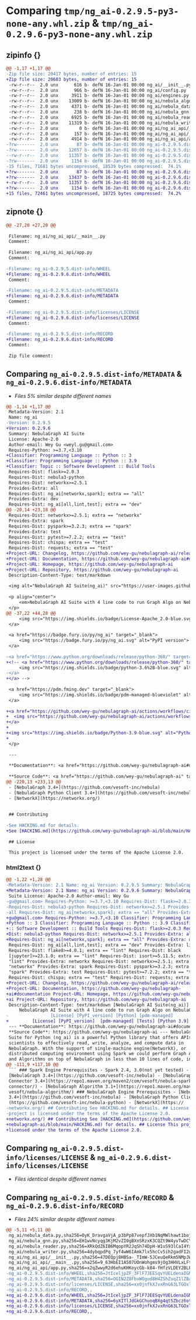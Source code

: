 # Comparing `tmp/ng_ai-0.2.9.5-py3-none-any.whl.zip` & `tmp/ng_ai-0.2.9.6-py3-none-any.whl.zip`

## zipinfo {}

```diff
@@ -1,17 +1,17 @@
-Zip file size: 20417 bytes, number of entries: 15
+Zip file size: 20603 bytes, number of entries: 15
 -rw-r--r--  2.0 unx      616 b- defN 16-Jan-01 00:00 ng_ai/__init__.py
 -rw-r--r--  2.0 unx      966 b- defN 16-Jan-01 00:00 ng_ai/config.py
 -rw-r--r--  2.0 unx     3911 b- defN 16-Jan-01 00:00 ng_ai/engines.py
 -rw-r--r--  2.0 unx    13009 b- defN 16-Jan-01 00:00 ng_ai/nebula_algo.py
 -rw-r--r--  2.0 unx     4371 b- defN 16-Jan-01 00:00 ng_ai/nebula_data.py
 -rw-r--r--  2.0 unx      238 b- defN 16-Jan-01 00:00 ng_ai/nebula_gnn.py
 -rw-r--r--  2.0 unx     6925 b- defN 16-Jan-01 00:00 ng_ai/nebula_reader.py
 -rw-r--r--  2.0 unx    11319 b- defN 16-Jan-01 00:00 ng_ai/nebula_writer.py
 -rw-r--r--  2.0 unx        0 b- defN 16-Jan-01 00:00 ng_ai/ng_ai_api/__init__.py
 -rw-r--r--  2.0 unx      157 b- defN 16-Jan-01 00:00 ng_ai/ng_ai_api/__main__.py
 -rw-r--r--  2.0 unx     4914 b- defN 16-Jan-01 00:00 ng_ai/ng_ai_api/app.py
-?rw-------  2.0 unx       87 b- defN 16-Jan-01 00:00 ng_ai-0.2.9.5.dist-info/WHEEL
-?rw-------  2.0 unx    12657 b- defN 16-Jan-01 00:00 ng_ai-0.2.9.5.dist-info/METADATA
--rw-r--r--  2.0 unx    11357 b- defN 16-Jan-01 00:00 ng_ai-0.2.9.5.dist-info/licenses/LICENSE
-?rw-------  2.0 unx     1154 b- defN 16-Jan-01 00:00 ng_ai-0.2.9.5.dist-info/RECORD
-15 files, 71681 bytes uncompressed, 18539 bytes compressed:  74.1%
+?rw-------  2.0 unx       87 b- defN 16-Jan-01 00:00 ng_ai-0.2.9.6.dist-info/WHEEL
+?rw-------  2.0 unx    13437 b- defN 16-Jan-01 00:00 ng_ai-0.2.9.6.dist-info/METADATA
+-rw-r--r--  2.0 unx    11357 b- defN 16-Jan-01 00:00 ng_ai-0.2.9.6.dist-info/licenses/LICENSE
+?rw-------  2.0 unx     1154 b- defN 16-Jan-01 00:00 ng_ai-0.2.9.6.dist-info/RECORD
+15 files, 72461 bytes uncompressed, 18725 bytes compressed:  74.2%
```

## zipnote {}

```diff
@@ -27,20 +27,20 @@
 
 Filename: ng_ai/ng_ai_api/__main__.py
 Comment: 
 
 Filename: ng_ai/ng_ai_api/app.py
 Comment: 
 
-Filename: ng_ai-0.2.9.5.dist-info/WHEEL
+Filename: ng_ai-0.2.9.6.dist-info/WHEEL
 Comment: 
 
-Filename: ng_ai-0.2.9.5.dist-info/METADATA
+Filename: ng_ai-0.2.9.6.dist-info/METADATA
 Comment: 
 
-Filename: ng_ai-0.2.9.5.dist-info/licenses/LICENSE
+Filename: ng_ai-0.2.9.6.dist-info/licenses/LICENSE
 Comment: 
 
-Filename: ng_ai-0.2.9.5.dist-info/RECORD
+Filename: ng_ai-0.2.9.6.dist-info/RECORD
 Comment: 
 
 Zip file comment:
```

## Comparing `ng_ai-0.2.9.5.dist-info/METADATA` & `ng_ai-0.2.9.6.dist-info/METADATA`

 * *Files 5% similar despite different names*

```diff
@@ -1,14 +1,17 @@
 Metadata-Version: 2.1
 Name: ng_ai
-Version: 0.2.9.5
+Version: 0.2.9.6
 Summary: NebulaGraph AI Suite
 License: Apache-2.0
 Author-email: Wey Gu <weyl.gu@gmail.com>
 Requires-Python: >=3.7,<3.10
+Classifier: Programming Language :: Python :: 3
+Classifier: Programming Language :: Python :: 3.9
+Classifier: Topic :: Software Development :: Build Tools
 Requires-Dist: flask>=2.0.3
 Requires-Dist: nebula3-python
 Requires-Dist: networkx>=2.5.1
 Provides-Extra: all
 Requires-Dist: ng_ai[networkx,spark]; extra == "all"
 Provides-Extra: dev
 Requires-Dist: ng_ai[all,lint,test]; extra == "dev"
@@ -20,14 +23,18 @@
 Requires-Dist: networkx>=2.5.1; extra == "networkx"
 Provides-Extra: spark
 Requires-Dist: pyspark>=3.2.3; extra == "spark"
 Provides-Extra: test
 Requires-Dist: pytest>=7.2.2; extra == "test"
 Requires-Dist: chispa; extra == "test"
 Requires-Dist: requests; extra == "test"
+Project-URL: Changelog, https://github.com/wey-gu/nebulagraph-ai/releases
+Project-URL: Documentation, https://github.com/wey-gu/nebulagraph-ai#documentation
+Project-URL: Homepage, https://github.com/wey-gu/nebulagraph-ai
+Project-URL: Repository, https://github.com/wey-gu/nebulagraph-ai
 Description-Content-Type: text/markdown
 
 <img alt="NebulaGraph AI Suite(ng_ai)" src="https://user-images.githubusercontent.com/1651790/226242809-fe488ff2-bb4a-4e7d-b23a-70865a7b3228.png">
 
 <p align="center">
     <em>NebulaGraph AI Suite with 4 line code to run Graph Algo on NebulaGraph</em>
 </p>
@@ -37,22 +44,28 @@
     <img src="https://img.shields.io/badge/License-Apache_2.0-blue.svg" alt="License">
 </a>
 
 <a href="https://badge.fury.io/py/ng_ai" target="_blank">
     <img src="https://badge.fury.io/py/ng_ai.svg" alt="PyPI version">
 </a>
 
-<a href="https://www.python.org/downloads/release/python-360/" target="_blank">
+<!-- <a href="https://www.python.org/downloads/release/python-360/" target="_blank">
     <img src="https://img.shields.io/badge/python-3.6%2B-blue.svg" alt="Python">
-</a>
+</a> -->
 
 <a href="https://pdm.fming.dev" target="_blank">
     <img src="https://img.shields.io/badge/pdm-managed-blueviolet" alt="pdm-managed">
 </a>
 
+<a href="https://github.com/wey-gu/nebulagraph-ai/actions/workflows/ci.yml">
+  <img src="https://github.com/wey-gu/nebulagraph-ai/actions/workflows/ci.yml/badge.svg" alt="Tests">
+</a>
+
+<img src="https://img.shields.io/badge/Python-3.9-blue.svg" alt="Python 3.9">
+
 </p>
 
 ---
 
 **Documentation**: <a href="https://github.com/wey-gu/nebulagraph-ai#documentation" target="_blank">https://github.com/wey-gu/nebulagraph-ai#documentation</a>
 
 **Source Code**: <a href="https://github.com/wey-gu/nebulagraph-ai" target="_blank">https://github.com/wey-gu/nebulagraph-ai</a>
@@ -220,13 +233,13 @@
 - [NebulaGraph 3.4+](https://github.com/vesoft-inc/nebula)
 - [NebulaGraph Python Client 3.4+](https://github.com/vesoft-inc/nebula-python)
 - [NetworkX](https://networkx.org/)
 
 
 ## Contributing
 
-See HACKING.md for details.
+See [HACKING.md](https://github.com/wey-gu/nebulagraph-ai/blob/main/HACKING.md) for details.
 
 ## License
 
 This project is licensed under the terms of the Apache License 2.0.
```

### html2text {}

```diff
@@ -1,22 +1,28 @@
-Metadata-Version: 2.1 Name: ng_ai Version: 0.2.9.5 Summary: NebulaGraph AI
+Metadata-Version: 2.1 Name: ng_ai Version: 0.2.9.6 Summary: NebulaGraph AI
 Suite License: Apache-2.0 Author-email: Wey Gu
-gu@gmail.com> Requires-Python: >=3.7,<3.10 Requires-Dist: flask>=2.0.3
-Requires-Dist: nebula3-python Requires-Dist: networkx>=2.5.1 Provides-Extra:
-all Requires-Dist: ng_ai[networkx,spark]; extra == "all" Provides-Extra: dev
+gu@gmail.com> Requires-Python: >=3.7,<3.10 Classifier: Programming Language ::
+Python :: 3 Classifier: Programming Language :: Python :: 3.9 Classifier: Topic
+:: Software Development :: Build Tools Requires-Dist: flask>=2.0.3 Requires-
+Dist: nebula3-python Requires-Dist: networkx>=2.5.1 Provides-Extra: all
+Requires-Dist: ng_ai[networkx,spark]; extra == "all" Provides-Extra: dev
 Requires-Dist: ng_ai[all,lint,test]; extra == "dev" Provides-Extra: lint
 Requires-Dist: flake8>=4.0.1; extra == "lint" Requires-Dist: black
 [jupyter]>=23.1.0; extra == "lint" Requires-Dist: isort>=5.11.5; extra ==
 "lint" Provides-Extra: networkx Requires-Dist: networkx>=2.5.1; extra ==
 "networkx" Provides-Extra: spark Requires-Dist: pyspark>=3.2.3; extra ==
 "spark" Provides-Extra: test Requires-Dist: pytest>=7.2.2; extra == "test"
 Requires-Dist: chispa; extra == "test" Requires-Dist: requests; extra == "test"
+Project-URL: Changelog, https://github.com/wey-gu/nebulagraph-ai/releases
+Project-URL: Documentation, https://github.com/wey-gu/nebulagraph-
+ai#documentation Project-URL: Homepage, https://github.com/wey-gu/nebulagraph-
+ai Project-URL: Repository, https://github.com/wey-gu/nebulagraph-ai
 Description-Content-Type: text/markdown [NebulaGraph AI Suite(ng_ai)]
     NebulaGraph AI Suite with 4 line code to run Graph Algo on NebulaGraph
-                [License] [PyPI_version] [Python] [pdm-managed]
+         [License] [PyPI_version]  [pdm-managed] [Tests] [Python 3.9]
 --- **Documentation**: https://github.com/wey-gu/nebulagraph-ai#documentation
 **Source Code**: https://github.com/wey-gu/nebulagraph-ai --- NebulaGraph AI
 Suite for Python (ng_ai) is a powerful Python library that offers APIs for data
 scientists to effectively read, write, analyze, and compute data in
 NebulaGraph. With the support of single-machine engine(NetworkX), or
 distributed computing environment using Spark we could perform Graph Analysis
 and Algorithms on top of NebulaGraph in less than 10 lines of code, in unified
@@ -111,9 +117,10 @@
 ``` ### Spark Engine Prerequisites - Spark 2.4, 3.0(not yet tested) -
 [NebulaGraph 3.4+](https://github.com/vesoft-inc/nebula) - [NebulaGraph Spark
 Connector 3.4+](https://repo1.maven.org/maven2/com/vesoft/nebula-spark-
 connector/) - [NebulaGraph Algorithm 3.1+](https://repo1.maven.org/maven2/com/
 vesoft/nebula-algorithm/) ### NebulaGraph Engine Prerequisites - [NebulaGraph
 3.4+](https://github.com/vesoft-inc/nebula) - [NebulaGraph Python Client 3.4+]
 (https://github.com/vesoft-inc/nebula-python) - [NetworkX](https://
-networkx.org/) ## Contributing See HACKING.md for details. ## License This
-project is licensed under the terms of the Apache License 2.0.
+networkx.org/) ## Contributing See [HACKING.md](https://github.com/wey-gu/
+nebulagraph-ai/blob/main/HACKING.md) for details. ## License This project is
+licensed under the terms of the Apache License 2.0.
```

## Comparing `ng_ai-0.2.9.5.dist-info/licenses/LICENSE` & `ng_ai-0.2.9.6.dist-info/licenses/LICENSE`

 * *Files identical despite different names*

## Comparing `ng_ai-0.2.9.5.dist-info/RECORD` & `ng_ai-0.2.9.6.dist-info/RECORD`

 * *Files 24% similar despite different names*

```diff
@@ -5,11 +5,11 @@
 ng_ai/nebula_data.py,sha256=OyK_DravgaVjA_p3bPp87vepfJXb1NqMWlhawt1bojU,4371
 ng_ai/nebula_gnn.py,sha256=EH1wvNcyqg3KjM2vZI0gBXnSRzxK3CQZt9W4yvTwDCY,238
 ng_ai/nebula_reader.py,sha256=XRkQdZ6IB6MqopYR2JqSh74DpH-W1uS93lCaI4Yx6yI,6925
 ng_ai/nebula_writer.py,sha256=4dybqpdPq_7yf4wW6IAmk7lx5hcCv5ih2gadFI2uh74,11319
 ng_ai/ng_ai_api/__init__.py,sha256=47DEQpj8HBSa-_TImW-5JCeuQeRkm5NMpJWZG3hSuFU,0
 ng_ai/ng_ai_api/__main__.py,sha256=9_63HbEI1A507UOnWohgms9jOg3HHVLxLFttNtxMRJg,157
 ng_ai/ng_ai_api/app.py,sha256=x2qZwwyR2d6ehuKHKoycGb-k84-fHfzVLDEY2BLFTuM,4914
-ng_ai-0.2.9.5.dist-info/WHEEL,sha256=JtIceljpZF_3FlF7JEESqvYUELdenaIGNR7wSL2mRl0,87
-ng_ai-0.2.9.5.dist-info/METADATA,sha256=OGIN2Z8FbvWOgud8H4ZShZuqZ1lZBayXUMeuMQcRrmc,12657
-ng_ai-0.2.9.5.dist-info/licenses/LICENSE,sha256=xx0jnfkXJvxRnG63LTGOxlggYnIysveWIZ6H3PNdCrQ,11357
-ng_ai-0.2.9.5.dist-info/RECORD,,
+ng_ai-0.2.9.6.dist-info/WHEEL,sha256=JtIceljpZF_3FlF7JEESqvYUELdenaIGNR7wSL2mRl0,87
+ng_ai-0.2.9.6.dist-info/METADATA,sha256=6yXITlJdGkGChuoqBXg4qt5Zbcz6otx8V1prePRjVYA,13437
+ng_ai-0.2.9.6.dist-info/licenses/LICENSE,sha256=xx0jnfkXJvxRnG63LTGOxlggYnIysveWIZ6H3PNdCrQ,11357
+ng_ai-0.2.9.6.dist-info/RECORD,,
```

